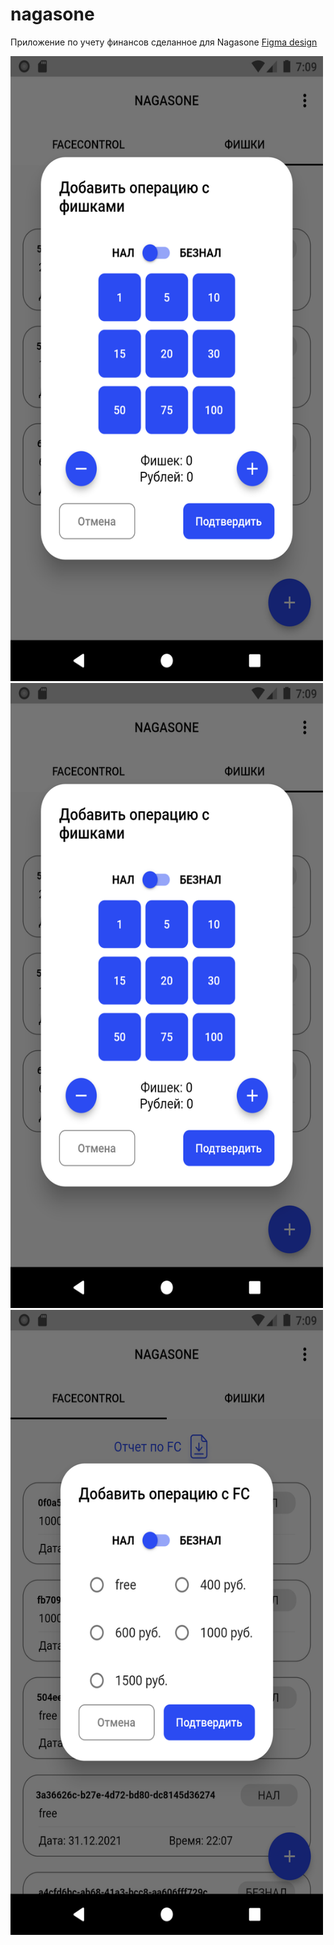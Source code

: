 # nagasone

Приложение по учету финансов сделанное для Nagasone
[Figma design](https://www.figma.com/file/xUWj81vqWACNyPxKxcAZRA/%D0%93%D0%B0%D0%B7%D0%BE%D0%BD?node-id=0%3A1)

<img src="readmeContent/screen3.png" width="500" height="1000">
<img src="readmeContent/screen3.png" width="500" height="1000">
<img src="readmeContent/screen4.png" width="500" height="1000">

